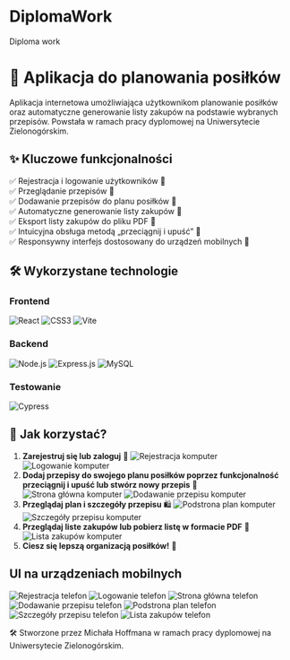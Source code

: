 # DiplomaWork
Diploma work
# 📌 Aplikacja do planowania posiłków

Aplikacja internetowa umożliwiająca użytkownikom planowanie posiłków oraz automatyczne generowanie listy zakupów na podstawie wybranych przepisów. Powstała w ramach pracy dyplomowej na Uniwersytecie Zielonogórskim.

## ✨ Kluczowe funkcjonalności

✅ Rejestracja i logowanie użytkowników 🔐  
✅ Przeglądanie przepisów 🍲  
✅ Dodawanie przepisów do planu posiłków 📅  
✅ Automatyczne generowanie listy zakupów 🛒  
✅ Eksport listy zakupów do pliku PDF 📄  
✅ Intuicyjna obsługa metodą „przeciągnij i upuść” 🎯  
✅ Responsywny interfejs dostosowany do urządzeń mobilnych 📱  

## 🛠️ Wykorzystane technologie

### Frontend
![React](https://img.shields.io/badge/React-20232A?style=for-the-badge&logo=react&logoColor=61DAFB)
![CSS3](https://img.shields.io/badge/CSS3-%231572B6.svg?style=for-the-badge&logo=css3&logoColor=white)
![Vite](https://img.shields.io/badge/Vite-646CFF?style=for-the-badge&logo=vite&logoColor=white)

### Backend
![Node.js](https://img.shields.io/badge/Node.js-43853D?style=for-the-badge&logo=node.js&logoColor=white)
![Express.js](https://img.shields.io/badge/Express.js-000000?style=for-the-badge&logo=express&logoColor=white)
![MySQL](https://img.shields.io/badge/MySQL-4479A1?style=for-the-badge&logo=mysql&logoColor=white)

### Testowanie
![Cypress](https://img.shields.io/badge/Cypress-17202C?style=for-the-badge&logo=cypress&logoColor=white)

## 📖 Jak korzystać?

1. **Zarejestruj się lub zaloguj** 📝
![Rejestracja komputer](images/rejestracjakomputer.png)
![Logowanie komputer](images/logowaniekomputer.png)
2. **Dodaj przepisy do swojego planu posiłków poprzez funkcjonalność przeciągnij i upuść lub stwórz nowy przepis** 📅
![Strona główna komputer](images/stronaglowna.png)
![Dodawanie przepisu komputer](images/dodawanieprzepisukomputer.png)
3. **Przeglądaj plan i szczegóły przepisu** 🛍️
![Podstrona plan komputer](images/planpage.png)
![Szczegóły przepisu komputer](images/planmodal.png)
4. **Przeglądaj liste zakupów lub pobierz listę w formacie PDF** 📄
![Lista zakupów komputer](images/listazakupowkomputer.png)
5. **Ciesz się lepszą organizacją posiłków!** 🎉

## UI na urządzeniach mobilnych

![Rejestracja telefon](images/rejestracjatelefon.jpg)
![Logowanie telefon](images/logowanietelefon.jpg)
![Strona główna telefon](images/stronaglownatelefon.jpg)
![Dodawanie przepisu telefon](images/dodawanieprzepisutelefon.jpg)
![Podstrona plan telefon](images/plantelefon.jpg)
![Szczegóły przepisu telefon](images/planmodaltelefon.jpg)
![Lista zakupów telefon](images/listazakupowtelefon.jpg)

🛠 Stworzone przez Michała Hoffmana w ramach pracy dyplomowej na Uniwersytecie Zielonogórskim.

